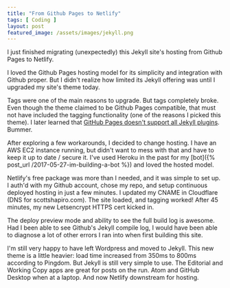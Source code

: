 ```yaml
---
title: "From Github Pages to Netlify"
tags: [ Coding ]
layout: post
featured_image: /assets/images/jekyll.png
---
```


I just finished migrating (unexpectedly) this Jekyll site's hosting from Github Pages to Netlify.

I loved the Github Pages hosting model for its simplicity and integration with Github proper. But I didn't realize how limited its Jekyll offering was until I upgraded my site's theme today.

Tags were one of the main reasons to upgrade. But tags completely broke. Even though the theme claimed to be Github Pages compatible, that must not have included the tagging functionality (one of the reasons I picked this theme). I later learned that [GitHub Pages doesn't support all Jekyll plugins](https://help.github.com/en/articles/configuring-jekyll-plugins). Bummer.

After exploring a few workarounds, I decided to change hosting. I have an AWS EC2 instance running, but didn't want to mess with that and have to keep it up to date / secure it. I've used Heroku in the past for my [bot]({% post_url /2017-05-27-im-building-a-bot %}) and loved the hosted model.

Netlify's free package was more than I needed, and it was simple to set up. I auth'd with my Github account, chose my repo, and setup continuous deployed hosting in just a few minutes. I updated my CNAME in Cloudflare (DNS for scottshapiro.com). The site loaded, and tagging worked! After 45 minutes, my new Letsencrypt HTTPS cert kicked in.

The deploy preview mode and ability to see the full build log is awesome. Had I been able to see Github's Jekyll compile log, I would have been able to diagnose a lot of other errors I ran into when first building this site.

I'm still very happy to have left Wordpress and moved to Jekyll. This new theme is a little heavier: load time increased from 350ms to 800ms according to Pingdom. But Jekyll is still very simple to use. The Editorial and Working Copy apps are great for posts on the run. Atom and GitHub Desktop when at a laptop. And now Netlify downstream for hosting.

